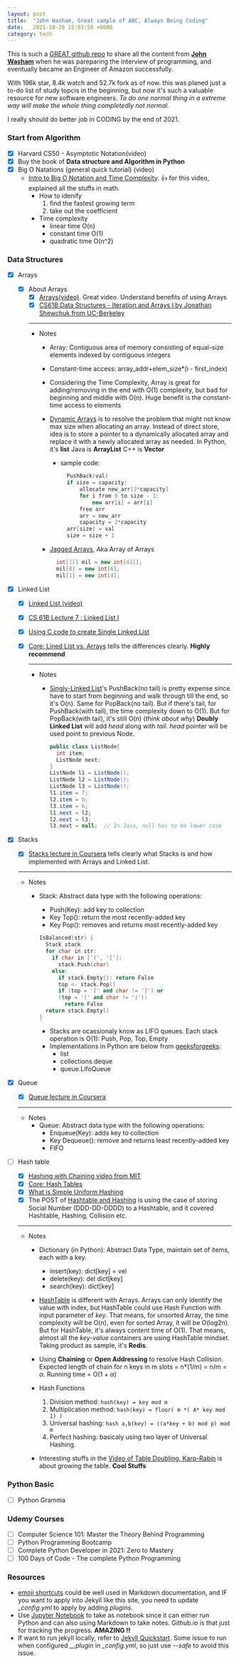 ```yaml
---
layout: post
title:  "John Washam, Great sample of ABC, Always Being Coding"
date:   2021-10-28 15:03:50 +0800
category: tech
---
```


This is such a [GREAT github repo](https://github.com/jwasham/coding-interview-university) to share all the content from [**John Washam**](https://github.com/jwasham) when he was pareparing the interview of programming, and eventually became an Engineer of Amazon successfully.

With 196k star, 8.4k watch and 52.7k fork as of now. this was planed just a to-do list of study topcis in the beginning, but now it's such a valuable resource for new software engineers. *To do one normal thing in a extreme way will make the whole thing completedly not normal.*

I really should do better job in CODING by the end of 2021.

### Start from Algorithm

- [x] Harvard CS50 - Asymptotic Notation(video)
- [x] Buy the book of **Data structure and Algorithm in Python**
- [x] Big O Natations (general quick tutorial) (video)
  - [Intro to Big O Notation and Time Complexity](https://www.youtube.com/watch?v=D6xkbGLQesk). :thumbsup: for this video, explained all the stuffs in math.
    - How to idenify
      1. find the fastest growing term
      2. take out the coefficient
    - Time complexity
      - linear time O(n)
      - constant time O(1)
      - quadratic time O(n^2)

### Data Structures

- [x] Arrays
  - [x] About Arrays
    - [x] [Arrays(video)](https://www.coursera.org/lecture/data-structures/arrays-OsBSF). Great video. Understand benefits of using Arrays
    - [x] [CS61B:Data Structures - Iteration and Arrays I by Jonathan Shewchuk from UC-Berkeley](https://archive.org/details/ucberkeley_webcast_Wp8oiO_CZZE)

    ---
    - Notes
      - Array: Contiguous area of memory consisting of equal-size elements indexed by contiguous integers
      - Constant-time access: array_addr+elem_size*(i - first_index)
      - Considering the Time Complexity, Array is great for adding/removing in the end with O(1) complexity, but bad for beginning and middle with O(n). Huge benefit is the constant-time access to elements
      - [Dynamic Arrays](https://www.coursera.org/lecture/data-structures/dynamic-arrays-EwbnV) is to resolve the problem that might not know max size when allocating an array. Instead of direct store, idea is to store a pointer to a dynamically allocated array and replace it with a newly allocated array as needed. In Python, it's **list** Java is **ArrayList** C++ is **Vector**
        - sample code:

          ```c++
            PushBack(val)  
            if size = capacity:  
                allocate new_arr[2*capacity]  
                for i from 0 to size - 1:  
                    new arr[i] = arr[i]  
                free arr  
                arr = new_arr  
                capacity = 2*capacity  
            arr[size] = val  
            size = size + 1
          ```

      - [Jagged Arrays](https://www.youtube.com/watch?v=1jtrQqYpt7g), Aka Array of Arrays

        ```c++
          int[][] mil = new int[4][];  
          mil[0] = new int[6];  
          mil[1] = new int[4];
        ```

- [x] Linked List
  - [x] [Linked List (video)](https://www.coursera.org/lecture/data-structures/singly-linked-lists-kHhgK)
  - [x] [CS 61B Lecture 7 : Linked List I](https://archive.org/details/ucberkeley_webcast_htzJdKoEmO0)
  - [x] [Using C code to create Single Linked List](https://www.youtube.com/watch?v=QN6FPiD0Gzo)
  - [x] [Core: Lined List vs. Arrays](https://www.coursera.org/lecture/data-structures-optimizing-performance/core-linked-lists-vs-arrays-rjBs9) tells the differences clearly. **Highly recommend**

    ---
    - Notes
      - [Singly-Linked List](https://www.coursera.org/lecture/data-structures/singly-linked-lists-kHhgK)'s PushBack(no tail) is pretty expense since have to start from beginning and walk through till the end, so it's O(n). Same for PopBack(no tail). But if there's tail, for PushBack(with tail), the time complexity down to O(1). But for PopBack(with tail), it's still O(n) (*think about why*)
      **Doubly Linked List** will add *head* along with *tail*. *head* pointer will be used point to previous Node.

        ```java
        public class ListNode{
          int item;
          ListNode next;
        }
        ListNode l1 = ListNode();
        ListNode l2 = ListNode();
        ListNode l3 = ListNode();
        l1.item = 7;
        l2.item = 0;
        l3.item = 6;
        l1.next = l2;
        l2.next = l3;
        l3.next = null;  // In Java, null has to be lower case 
        ```

- [x] Stacks
  - [x] [Stacks lecture in Coursera](https://www.coursera.org/lecture/data-structures/stacks-UdKzQ) tells clearly what Stacks is and how implemented with Arrays and Linked List.

  ---

  - Notes
    - Stack: Abstract data type with the following operations:
      - Push(Key): add key to collection
      - Key Top(): return the most recently-added key
      - Key Pop(): removes and returns most recently-added key

      ```c++
      IsBalanced(str) {
        Stack stack
        for char in str:
          if char in ['(', '[']:
            stack.Push(char)
          else:
            if stack.Empty(): return False
            top <- stack.Pop()
            if (top = '[' and char != ']') or
            (top = '(' and char != ')'):
              return False
        return stack.Empty()
      }
      ```

      - Stacks are ocassionaly know as LIFO queues. Each stack operation is O(1): Push, Pop, Top, Empty
      - Implementations in Python are below from [geeksforgeeks](https://www.geeksforgeeks.org/stack-in-python/):
        - list
        - collections.deque
        - queue.LifoQueue

- [x] Queue
  - [x] [Queue lecture in Coursera](https://www.coursera.org/lecture/data-structures/queues-EShpq)

  ---

  - Notes
    - Queue: Abstract data type with the following operations:
      - Enqueue(Key): adds key to collection
      - Key Dequeue(): remove and returns least recently-added key
      - FIFO

- [ ] Hash table
  - [x] [Hashing with Chaining video from MIT](https://www.youtube.com/watch?v=0M_kIqhwbFo&list=PLUl4u3cNGP61Oq3tWYp6V_F-5jb5L2iHb&index=9)
  - [x] [Core: Hash Tables](https://www.coursera.org/lecture/data-structures-optimizing-performance/core-hash-tables-m7UuP)
  - [x] [What is Simple Uniform Hashing](https://www.youtube.com/watch?v=Fr7Do5P1Tv8)
  - [x] The POST of [Hashtable and Hashing](https://www.cnblogs.com/gaochundong/p/hashtable_and_perfect_hashing.html) is using the case of storing Social Number (DDD-DD-DDDD) to a Hashtable, and it covered Hashtable, Hashing, Collision etc.

  ---

  - Notes
    - Dictionary (in Python): Abstract Data Type, maintain set of items, each with a key.
      - insert(key): dict[key] = vel
      - delete(key): del dict[key]
      - search(key): dict[key]

    - [HashTable](https://zhuanlan.zhihu.com/p/84327339) is different with Arrays. Arrays can only identify the value with index, but HashTable could use Hash Function with input parameter of *key*. That means, for unsorted Array, the time complexity will be O(n), even for sorted Array, it will be O(log2n). But for HashTable, it's always content time of O(1). That means, almost all the *key-value* containers are using HashTable mindset. Taking product as sample, it's **Redis**.
    - Using **Chaining** or **Open Addressing** to resolve Hash Collision. Expected length of chain for n keys in m slots = n*(1/m) = n/m = $\alpha$. Running time = O(1 + $\alpha$)
    - Hash Functions
      1. Division method: ```hash(key) = key mod m```
      2. Multiplication method: ```hash(key) = floor( m *( A* key mod 1) )```
      3. Universal hashing: ```hash a,b(key) = ((a*key + b) mod p) mod m```
      4. Perfect hashing: basicaly using two layer of Universal Hashing.
    - Interesting stuffs in the [Video of Table Doubling, Karp-Rabin](https://www.youtube.com/watch?v=BRO7mVIFt08&list=PLUl4u3cNGP61Oq3tWYp6V_F-5jb5L2iHb&index=10) is about growing the table. **Cool Stuffs** 

### Python Basic

- [ ] Python Gramma

### Udemy Courses

- [ ] Computer Science 101: Master the Theory Behind Programming
- [ ] Python Programming Bootcamp
- [ ] Complete Python Developer in 2021: Zero to Mastery
- [ ] 100 Days of Code - The complete Python Programming

### Resources

- [emoji shortcuts](https://github.com/ikatyang/emoji-cheat-sheet/blob/master/README.md) could be well used in Markdown documentation, and IF you want to apply into Jekyll like this site, you need to update *_config.yml* to apply by adding *plugins*.
- Use [Jupyter Notebook](https://jupyter.org/) to take as notebook since it can either run Python and can also using Markdown to take notes. Github.io is that just for tracking the progress. **AMAZING !!**
- If want to run jekyll locally, refer to [Jekyll Quickstart](https://jekyllrb.com/docs/). Some issue to run when configured *__plugin* in *_config.yml*, so just use *--safe* to avoid this issue.
